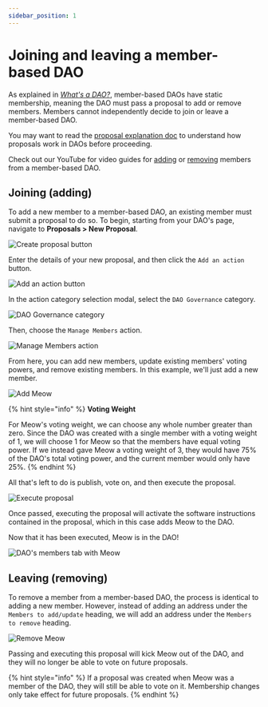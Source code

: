 ```yaml
---
sidebar_position: 1
---
```


# Joining and leaving a member-based DAO

As explained in [_What's a DAO?_](../../introduction/whats-a-dao/#members-multisig-replacement), member-based DAOs have static membership, meaning the DAO must pass a proposal to add or remove members. Members cannot independently decide to join or leave a member-based DAO.

You may want to read the [proposal explanation doc](../../dao-governance/proposals/what/) to understand how proposals work in DAOs before proceeding.

Check out our YouTube for video guides for [adding](https://youtu.be/YjF-4jwUhgI) or [removing](https://youtu.be/25q62ZleOd0) members from a member-based DAO.

## Joining (adding)

To add a new member to a member-based DAO, an existing member must submit a proposal to do so. To begin, starting from your DAO's page, navigate to **Proposals > New Proposal**.

![Create proposal button](../../../static/img/quickstart/create-proposal-button.png)

Enter the details of your new proposal, and then click the `Add an action` button.

![Add an action button](../../../static/img/quickstart/add-member-add-action.png)

In the action category selection modal, select the `DAO Governance` category.

![DAO Governance category](../../../static/img/quickstart/add-member-action-modal.png)

Then, choose the `Manage Members` action.

![Manage Members action](../../../static/img/quickstart/add-member-manage-members.png)

From here, you can add new members, update existing members' voting powers, and remove existing members. In this example, we'll just add a new member.

![Add Meow](../../../static/img/quickstart/add-member-add-meow.png)

{% hint style="info" %}
**Voting Weight**

For Meow's voting weight, we can choose any whole number greater than zero. Since the DAO was created with a single member with a voting weight of 1, we will choose 1 for Meow so that the members have equal voting power. If we instead gave Meow a voting weight of 3, they would have 75% of the DAO's total voting power, and the current member would only have 25%.
{% endhint %}

All that's left to do is publish, vote on, and then execute the proposal.

![Execute proposal](../../../static/img/quickstart/add-member-proposal-execute.png)

Once passed, executing the proposal will activate the software instructions contained in the proposal, which in this case adds Meow to the DAO.

Now that it has been executed, Meow is in the DAO!

![DAO's members tab with Meow](../../../static/img/quickstart/add-member-done.png)

## Leaving (removing)

To remove a member from a member-based DAO, the process is identical to adding a new member. However, instead of adding an address under the `Members to add/update` heading, we will add an address under the `Members to remove` heading.

![Remove Meow](../../../static/img/quickstart/remove-member-action.png)

Passing and executing this proposal will kick Meow out of the DAO, and they will no longer be able to vote on future proposals.

{% hint style="info" %}
If a proposal was created when Meow was a member of the DAO, they will still be able to vote on it. Membership changes only take effect for future proposals.
{% endhint %}
